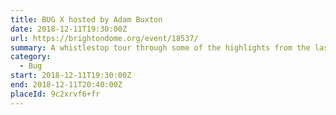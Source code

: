 ```yaml
---
title: BUG X hosted by Adam Buxton
date: 2018-12-11T19:30:00Z
url: https://brightondome.org/event/18537/
summary: A whistlestop tour through some of the highlights from the last ten years of the big-screen music video showcase, BUG.
category:
  - Bug
start: 2018-12-11T19:30:00Z
end: 2018-12-11T20:40:00Z
placeId: 9c2xrvf6+fr
---
```

